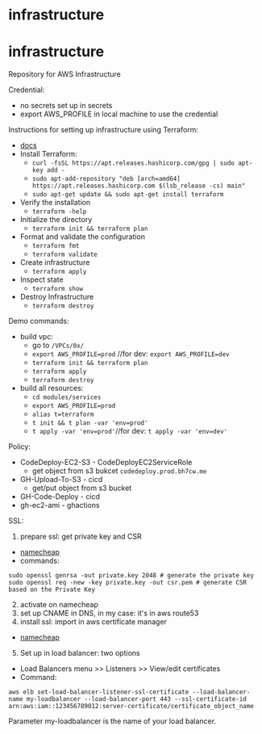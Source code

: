 # infrastructure
# infrastructure
Repository for AWS Infrastructure

Credential:
- no secrets set up in secrets
- export AWS_PROFILE in local machine to use the credential

Instructions for setting up infrastructure using Terraform:
- [docs](https://learn.hashicorp.com/collections/terraform/aws-get-started)
- Install Terraform:
  - `curl -fsSL https://apt.releases.hashicorp.com/gpg | sudo apt-key add -`
  - `sudo apt-add-repository "deb [arch=amd64] https://apt.releases.hashicorp.com $(lsb_release -cs) main"`
  - `sudo apt-get update && sudo apt-get install terraform`
- Verify the installation
  - `terraform -help`
- Initialize the directory
  - `terraform init && terraform plan`
- Format and validate the configuration
  - `terraform fmt`
  - `terraform validate`
- Create infrastructure
  - `terraform apply`
- Inspect state
  - `terraform show`
- Destroy Infrastructure
  - `terraform destroy`

Demo commands:
- build vpc:
  - go to `/VPCs/0x/`
  - `export AWS_PROFILE=prod` //for dev: `export AWS_PROFILE=dev`
  - `terraform init && terraform plan`
  - `terraform apply`
  - `terraform destroy`
- build all resources:
  - `cd modules/services`
  - `export AWS_PROFILE=prod`
  - `alias t=terraform`
  - `t init && t plan -var 'env=prod'`
  - `t apply -var 'env=prod'`//for dev: `t apply -var 'env=dev'`

Policy:
- CodeDeploy-EC2-S3 - CodeDeployEC2ServiceRole
  - get object from s3 bukcet `codedeploy.prod.bh7cw.me`
- GH-Upload-To-S3 - cicd
  - get/put object from s3 bucket
- GH-Code-Deploy - cicd
- gh-ec2-ami - ghactions

SSL:
1. prepare ssl: get private key and CSR
- [namecheap](https://www.namecheap.com/support/knowledgebase/article.aspx/9592/14/generating-a-csr-on-amazon-web-services-aws/)
- commands:
```
sudo openssl genrsa -out private.key 2048 # generate the private key
sudo openssl req -new -key private.key -out csr.pem # generate CSR based on the Private Key
```
2. activate on namecheap
3. set up CNAME in DNS, in my case: it's in aws route53
4. install ssl: import in aws certificate manager
- [namecheap](https://www.namecheap.com/support/knowledgebase/article.aspx/9593/33/installing-an-ssl-certificate-on-amazon-web-services-aws/)
5. Set up in load balancer: two options
- Load Balancers menu >> Listeners >> View/edit certificates
- Command:
```
aws elb set-load-balancer-listener-ssl-certificate --load-balancer-name my-loadbalancer --load-balancer-port 443 --ssl-certificate-id arn:aws:iam::123456789012:server-certificate/certificate_object_name
```
Parameter my-loadbalancer is the name of your load balancer.